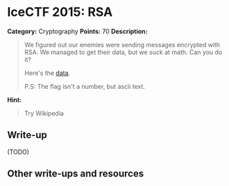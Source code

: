 # IceCTF 2015: RSA

**Category:** Cryptography
**Points:** 70
**Description:** 

> <p>We figured out our enemies were sending messages encrypted with RSA. We managed to get their data, but we suck at math. Can you do it?</p><p>Here's the <a target='_blank' href='/problem-static/stage3/crypto/rsa/data'>data</a>.</p><p>P.S: The flag isn't a number, but ascii text.</p>

**Hint:**

> Try Wikipedia

## Write-up

(TODO)

## Other write-ups and resources

